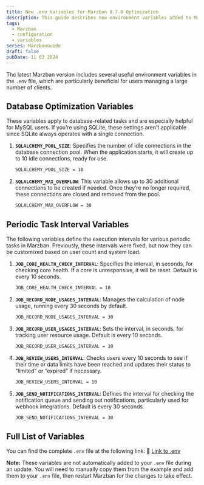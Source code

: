```yaml
---
title: New .env Variables for Marzban 0.7.0 Optimization
description: This guide describes new environment variables added to Marzban to enhance performance, especially for high user loads.
tags:
  - Marzban
  - configuration
  - variables
series: MarzbanGuide
draft: false
pubDate: 11 03 2024
---
```


The latest Marzban version includes several useful environment variables in the `.env` file, which are particularly beneficial for users managing a large number of clients.

## Database Optimization Variables

These variables apply to database-related tasks and are especially helpful for MySQL users. If you’re using SQLite, these settings aren’t applicable since SQLite always operates with a single connection.

1. **`SQLALCHEMY_POOL_SIZE`**: Specifies the number of idle connections in the database connection pool. When the application starts, it will create up to 10 idle connections, ready for use.

   ```bash
   SQLALCHEMY_POOL_SIZE = 10
   ```

2. **`SQLALCHEMY_MAX_OVERFLOW`**: This variable allows up to 30 additional connections to be created if needed. Once they’re no longer required, these connections are closed and removed from the pool.

   ```bash
   SQLALCHEMY_MAX_OVERFLOW = 30
   ```

## Periodic Task Interval Variables

The following variables define the execution intervals for various periodic tasks in Marzban. Previously, these intervals were fixed, but now they can be customized based on user count and system load.

1. **`JOB_CORE_HEALTH_CHECK_INTERVAL`**: Specifies the interval, in seconds, for checking core health. If a core is unresponsive, it will be reset. Default is every 10 seconds.

   ```bash
   JOB_CORE_HEALTH_CHECK_INTERVAL = 10
   ```

2. **`JOB_RECORD_NODE_USAGES_INTERVAL`**: Manages the calculation of node usage, running every 30 seconds by default.

   ```bash
   JOB_RECORD_NODE_USAGES_INTERVAL = 30
   ```

3. **`JOB_RECORD_USER_USAGES_INTERVAL`**: Sets the interval, in seconds, for tracking user resource usage. Default is every 10 seconds.

   ```bash
   JOB_RECORD_USER_USAGES_INTERVAL = 10
   ```

4. **`JOB_REVIEW_USERS_INTERVAL`**: Checks users every 10 seconds to see if their time or data limits have been reached and updates their status to “limited” or “expired” if necessary.

   ```bash
   JOB_REVIEW_USERS_INTERVAL = 10
   ```

5. **`JOB_SEND_NOTIFICATIONS_INTERVAL`**: Defines the interval for checking the notification queue and sending out notifications, particularly used for webhook integrations. Default is every 30 seconds.

   ```bash
   JOB_SEND_NOTIFICATIONS_INTERVAL = 30
   ```

## Full List of Variables

You can find the complete `.env` file at the following link:
🔗 [Link to .env](https://github.com/Gozargah/Marzban/blob/master/.env.example)

**Note:** These variables are not automatically added to your `.env` file during an update. You will need to manually copy them from the example and add them to your `.env` file, then restart Marzban for the changes to take effect.
